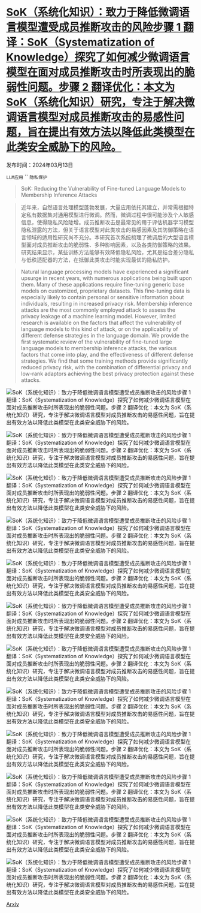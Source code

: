 # [SoK（系统化知识）：致力于降低微调语言模型遭受成员推断攻击的风险步骤 1 翻译：SoK（Systematization of Knowledge）探究了如何减少微调语言模型在面对成员推断攻击时所表现出的脆弱性问题。步骤 2 翻译优化：本文为 SoK（系统化知识）研究，专注于解决微调语言模型对成员推断攻击的易感性问题，旨在提出有效方法以降低此类模型在此类安全威胁下的风险。](https://arxiv.org/abs/2403.08481)

发布时间：2024年03月13日

`LLM应用` `` `隐私保护`

> SoK: Reducing the Vulnerability of Fine-tuned Language Models to Membership Inference Attacks

> 近年来，自然语言处理模型蓬勃发展，大量应用依托其建立，并常需根据特定私有数据集对通用模型进行微调。然而，微调过程中很可能涉及个人敏感信息，使得隐私风险陡增。成员推断攻击是最常见的用于评估机器学习模型隐私泄露的方法，但关于语言模型对此类攻击的易感因素及其防御策略在语言领域的适用性研究尚不充分。本研究首次系统梳理了微调后的大型语言模型面对成员推断攻击的脆弱性、多种影响因素，以及各类防御策略的效果。研究结果显示，某些训练方法能够有效降低隐私风险，尤其是结合差分隐私与低秩适配器的方法，在抵御此类攻击时能实现最优的隐私防护。

> Natural language processing models have experienced a significant upsurge in recent years, with numerous applications being built upon them. Many of these applications require fine-tuning generic base models on customized, proprietary datasets. This fine-tuning data is especially likely to contain personal or sensitive information about individuals, resulting in increased privacy risk. Membership inference attacks are the most commonly employed attack to assess the privacy leakage of a machine learning model. However, limited research is available on the factors that affect the vulnerability of language models to this kind of attack, or on the applicability of different defense strategies in the language domain. We provide the first systematic review of the vulnerability of fine-tuned large language models to membership inference attacks, the various factors that come into play, and the effectiveness of different defense strategies. We find that some training methods provide significantly reduced privacy risk, with the combination of differential privacy and low-rank adaptors achieving the best privacy protection against these attacks.

![SoK（系统化知识）：致力于降低微调语言模型遭受成员推断攻击的风险步骤 1 翻译：SoK（Systematization of Knowledge）探究了如何减少微调语言模型在面对成员推断攻击时所表现出的脆弱性问题。步骤 2 翻译优化：本文为 SoK（系统化知识）研究，专注于解决微调语言模型对成员推断攻击的易感性问题，旨在提出有效方法以降低此类模型在此类安全威胁下的风险。](../../../paper_images/2403.08481/x1.png)

![SoK（系统化知识）：致力于降低微调语言模型遭受成员推断攻击的风险步骤 1 翻译：SoK（Systematization of Knowledge）探究了如何减少微调语言模型在面对成员推断攻击时所表现出的脆弱性问题。步骤 2 翻译优化：本文为 SoK（系统化知识）研究，专注于解决微调语言模型对成员推断攻击的易感性问题，旨在提出有效方法以降低此类模型在此类安全威胁下的风险。](../../../paper_images/2403.08481/x2.png)

![SoK（系统化知识）：致力于降低微调语言模型遭受成员推断攻击的风险步骤 1 翻译：SoK（Systematization of Knowledge）探究了如何减少微调语言模型在面对成员推断攻击时所表现出的脆弱性问题。步骤 2 翻译优化：本文为 SoK（系统化知识）研究，专注于解决微调语言模型对成员推断攻击的易感性问题，旨在提出有效方法以降低此类模型在此类安全威胁下的风险。](../../../paper_images/2403.08481/x3.png)

![SoK（系统化知识）：致力于降低微调语言模型遭受成员推断攻击的风险步骤 1 翻译：SoK（Systematization of Knowledge）探究了如何减少微调语言模型在面对成员推断攻击时所表现出的脆弱性问题。步骤 2 翻译优化：本文为 SoK（系统化知识）研究，专注于解决微调语言模型对成员推断攻击的易感性问题，旨在提出有效方法以降低此类模型在此类安全威胁下的风险。](../../../paper_images/2403.08481/x4.png)

![SoK（系统化知识）：致力于降低微调语言模型遭受成员推断攻击的风险步骤 1 翻译：SoK（Systematization of Knowledge）探究了如何减少微调语言模型在面对成员推断攻击时所表现出的脆弱性问题。步骤 2 翻译优化：本文为 SoK（系统化知识）研究，专注于解决微调语言模型对成员推断攻击的易感性问题，旨在提出有效方法以降低此类模型在此类安全威胁下的风险。](../../../paper_images/2403.08481/x5.png)

![SoK（系统化知识）：致力于降低微调语言模型遭受成员推断攻击的风险步骤 1 翻译：SoK（Systematization of Knowledge）探究了如何减少微调语言模型在面对成员推断攻击时所表现出的脆弱性问题。步骤 2 翻译优化：本文为 SoK（系统化知识）研究，专注于解决微调语言模型对成员推断攻击的易感性问题，旨在提出有效方法以降低此类模型在此类安全威胁下的风险。](../../../paper_images/2403.08481/x6.png)

![SoK（系统化知识）：致力于降低微调语言模型遭受成员推断攻击的风险步骤 1 翻译：SoK（Systematization of Knowledge）探究了如何减少微调语言模型在面对成员推断攻击时所表现出的脆弱性问题。步骤 2 翻译优化：本文为 SoK（系统化知识）研究，专注于解决微调语言模型对成员推断攻击的易感性问题，旨在提出有效方法以降低此类模型在此类安全威胁下的风险。](../../../paper_images/2403.08481/x7.png)

![SoK（系统化知识）：致力于降低微调语言模型遭受成员推断攻击的风险步骤 1 翻译：SoK（Systematization of Knowledge）探究了如何减少微调语言模型在面对成员推断攻击时所表现出的脆弱性问题。步骤 2 翻译优化：本文为 SoK（系统化知识）研究，专注于解决微调语言模型对成员推断攻击的易感性问题，旨在提出有效方法以降低此类模型在此类安全威胁下的风险。](../../../paper_images/2403.08481/x8.png)

![SoK（系统化知识）：致力于降低微调语言模型遭受成员推断攻击的风险步骤 1 翻译：SoK（Systematization of Knowledge）探究了如何减少微调语言模型在面对成员推断攻击时所表现出的脆弱性问题。步骤 2 翻译优化：本文为 SoK（系统化知识）研究，专注于解决微调语言模型对成员推断攻击的易感性问题，旨在提出有效方法以降低此类模型在此类安全威胁下的风险。](../../../paper_images/2403.08481/x9.png)

![SoK（系统化知识）：致力于降低微调语言模型遭受成员推断攻击的风险步骤 1 翻译：SoK（Systematization of Knowledge）探究了如何减少微调语言模型在面对成员推断攻击时所表现出的脆弱性问题。步骤 2 翻译优化：本文为 SoK（系统化知识）研究，专注于解决微调语言模型对成员推断攻击的易感性问题，旨在提出有效方法以降低此类模型在此类安全威胁下的风险。](../../../paper_images/2403.08481/x10.png)

![SoK（系统化知识）：致力于降低微调语言模型遭受成员推断攻击的风险步骤 1 翻译：SoK（Systematization of Knowledge）探究了如何减少微调语言模型在面对成员推断攻击时所表现出的脆弱性问题。步骤 2 翻译优化：本文为 SoK（系统化知识）研究，专注于解决微调语言模型对成员推断攻击的易感性问题，旨在提出有效方法以降低此类模型在此类安全威胁下的风险。](../../../paper_images/2403.08481/x11.png)

![SoK（系统化知识）：致力于降低微调语言模型遭受成员推断攻击的风险步骤 1 翻译：SoK（Systematization of Knowledge）探究了如何减少微调语言模型在面对成员推断攻击时所表现出的脆弱性问题。步骤 2 翻译优化：本文为 SoK（系统化知识）研究，专注于解决微调语言模型对成员推断攻击的易感性问题，旨在提出有效方法以降低此类模型在此类安全威胁下的风险。](../../../paper_images/2403.08481/x12.png)

[Arxiv](https://arxiv.org/abs/2403.08481)